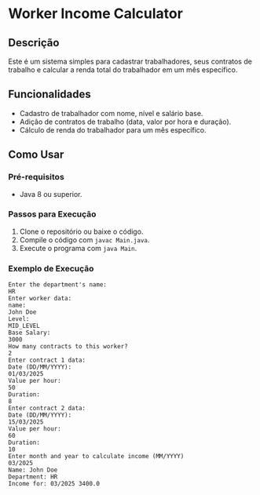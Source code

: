 # Worker Income Calculator

## Descrição

Este é um sistema simples para cadastrar trabalhadores, seus contratos de trabalho e calcular a renda total do trabalhador em um mês específico.

## Funcionalidades

- Cadastro de trabalhador com nome, nível e salário base.
- Adição de contratos de trabalho (data, valor por hora e duração).
- Cálculo de renda do trabalhador para um mês específico.

## Como Usar

### Pré-requisitos

- Java 8 ou superior.

### Passos para Execução

1. Clone o repositório ou baixe o código.
2. Compile o código com `javac Main.java`.
3. Execute o programa com `java Main`.

### Exemplo de Execução

```plaintext
Enter the department's name:
HR
Enter worker data:
name:
John Doe
Level: 
MID_LEVEL
Base Salary:
3000
How many contracts to this worker?
2
Enter contract 1 data:
Date (DD/MM/YYYY): 
01/03/2025
Value per hour: 
50
Duration: 
8
Enter contract 2 data:
Date (DD/MM/YYYY): 
15/03/2025
Value per hour: 
60
Duration: 
10
Enter month and year to calculate income (MM/YYYY)
03/2025
Name: John Doe
Department: HR
Income for: 03/2025 3400.0

